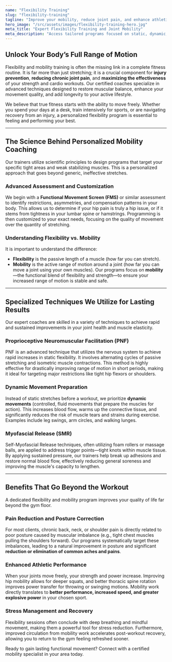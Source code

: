```yaml
---
name: "Flexibility Training"
slug: "flexibility-training"
tagline: "Improve your mobility, reduce joint pain, and enhance athletic performance with targeted flexibility coaching."
hero_image: "/src/assets/images/flexibility-training-hero.jpg"
meta_title: "Expert Flexibility Training and Joint Mobility"
meta_description: "Access tailored programs focused on static, dynamic, and PNF stretching to unlock your body's full range of motion. Reduce pain and improve posture with personalized mobility coaching."
---
```

## Unlock Your Body’s Full Range of Motion

Flexibility and mobility training is often the missing link in a complete fitness routine. It is far more than just stretching; it is a crucial component for **injury prevention**, **reducing chronic joint pain**, and **maximizing the effectiveness** of your strength and cardio workouts. Our certified coaches specialize in advanced techniques designed to restore muscular balance, enhance your movement quality, and add longevity to your active lifestyle.

We believe that true fitness starts with the ability to move freely. Whether you spend your days at a desk, train intensively for sports, or are navigating recovery from an injury, a personalized flexibility program is essential to feeling and performing your best.

---

## The Science Behind Personalized Mobility Coaching

Our trainers utilize scientific principles to design programs that target your specific tight areas and weak stabilizing muscles. This is a personalized approach that goes beyond generic, ineffective stretches.

### Advanced Assessment and Customization
We begin with a **Functional Movement Screen (FMS)** or similar assessment to identify restrictions, asymmetries, and compensation patterns in your body. This allows us to determine if your hip pain is truly a hip issue, or if it stems from tightness in your lumbar spine or hamstrings. Programming is then customized to your exact needs, focusing on the quality of movement over the quantity of stretching.

### Understanding Flexibility vs. Mobility
It is important to understand the difference:
* **Flexibility** is the passive length of a muscle (how far you can stretch).
* **Mobility** is the active range of motion around a joint (how far you can move a joint using your own muscles).
Our programs focus on **mobility**—the functional blend of flexibility and strength—to ensure your increased range of motion is stable and safe.

---

## Specialized Techniques We Utilize for Lasting Results

Our expert coaches are skilled in a variety of techniques to achieve rapid and sustained improvements in your joint health and muscle elasticity.

### Proprioceptive Neuromuscular Facilitation (PNF)
PNF is an advanced technique that utilizes the nervous system to achieve rapid increases in static flexibility. It involves alternating cycles of passive stretching and isometric muscle contractions. This method is highly effective for drastically improving range of motion in short periods, making it ideal for targeting major restrictions like tight hip flexors or shoulders.

### Dynamic Movement Preparation
Instead of static stretches before a workout, we prioritize **dynamic movements** (controlled, fluid movements that prepare the muscles for action). This increases blood flow, warms up the connective tissue, and significantly reduces the risk of muscle tears and strains during exercise. Examples include leg swings, arm circles, and walking lunges.

### Myofascial Release (SMR)
Self-Myofascial Release techniques, often utilizing foam rollers or massage balls, are applied to address trigger points—tight knots within muscle tissue. By applying sustained pressure, our trainers help break up adhesions and restore normal blood flow, effectively reducing general soreness and improving the muscle's capacity to lengthen.

---

## Benefits That Go Beyond the Workout

A dedicated flexibility and mobility program improves your quality of life far beyond the gym floor.

### Pain Reduction and Posture Correction
For most clients, chronic back, neck, or shoulder pain is directly related to poor posture caused by muscular imbalance (e.g., tight chest muscles pulling the shoulders forward). Our programs systematically target these imbalances, leading to a natural improvement in posture and significant **reduction or elimination of common aches and pains**.

### Enhanced Athletic Performance
When your joints move freely, your strength and power increase. Improving hip mobility allows for deeper squats, and better thoracic spine rotation improves power transfer for throwing or swinging motions. Mobility work directly translates to **better performance, increased speed, and greater explosive power** in your chosen sport.

### Stress Management and Recovery
Flexibility sessions often conclude with deep breathing and mindful movement, making them a powerful tool for stress reduction. Furthermore, improved circulation from mobility work accelerates post-workout recovery, allowing you to return to the gym feeling refreshed sooner.

Ready to gain lasting functional movement? Connect with a certified mobility specialist in your area today.